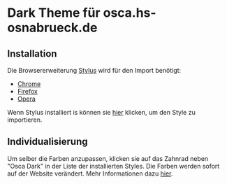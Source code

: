 # Dark Theme für osca.hs-osnabrueck.de
## Installation
Die Browsererweiterung [Stylus](https://github.com/openstyles/stylus) wird für den Import benötigt:
 * [Chrome](https://chrome.google.com/webstore/detail/stylus/clngdbkpkpeebahjckkjfobafhncgmne)
 * [Firefox](https://addons.mozilla.org/en-US/firefox/addon/styl-us/)
 * [Opera](https://addons.opera.com/en/extensions/details/stylus/)
 
 Wenn Stylus installiert is können sie [hier](https://raw.githubusercontent.com/ARandomSpark/hs-osnabrueck_osca_dark/master/oscadark.user.css) klicken, um den Style zu importieren.
## Individualisierung
Um selber die Farben anzupassen, klicken sie auf das Zahnrad neben "Osca Dark" in der Liste der installierten Styles. Die Farben werden sofort auf der Website verändert. Mehr Informationen dazu [hier](https://github.com/openstyles/stylus/wiki/UserCSS#how-do-i-customize-usercss).
